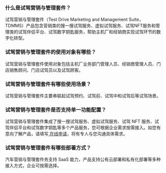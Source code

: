 ### 什么是试驾营销与管理套件？
试驾营销与管理套件（Test Drive Marketing and Management Suite，TDMMS）产品包含营销类的搜一搜试驾服务、虚拟试驾服务、试驾NFT服务和管理类的试驾伴侣平台、试驾数字钥匙服务，帮助主机厂和经销商实现试驾环节的数字化转型。

### 试驾营销与管理套件的使用对象有哪些？
试驾营销与管理套件使用对象包括主机厂业务部门管理人员、经销商管理人员、门店销售顾问、门店试驾员以及试驾顾客。

### 试驾营销与管理套件有哪些使用场景？
试驾营销与管理套件主要串联起试驾预约、试驾前、试驾中和试驾后等试驾场景。

### 试驾营销与管理套件是否支持单一功能配置？
试驾营销与管理套件集成了搜一搜试驾服务、虚拟试驾服务、试驾 NFT 服务、试驾伴侣平台和试驾数字钥匙等多个产品服务，您可根据企业需求按需接入。如您有意向了解产品，请填写[ 在线申请](https://cloud.tencent.com/apply/p/cbzb1fwb659)，将有专人与您沟通具体需求。

### 试驾营销与管理套件有哪些部署方式？
汽车营销与管理套件务支持 SaaS 能力，产品支持公有云部署和私有化部署等多种接入方式，企业可按需选择。
